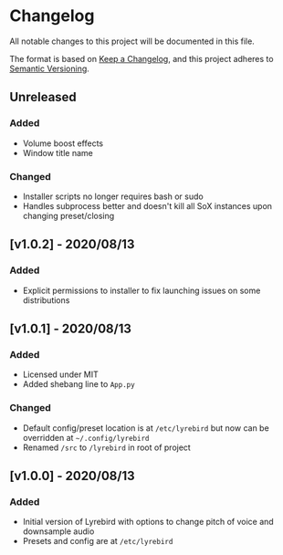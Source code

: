 # Changelog
All notable changes to this project will be documented in this file.

The format is based on [Keep a Changelog](https://keepachangelog.com/en/1.0.0/),
and this project adheres to [Semantic Versioning](https://semver.org/spec/v2.0.0.html).

## Unreleased

### Added

- Volume boost effects
- Window title name

### Changed

- Installer scripts no longer requires bash or sudo
- Handles subprocess better and doesn't kill all SoX instances upon changing preset/closing

## [v1.0.2] - 2020/08/13

### Added

- Explicit permissions to installer to fix launching issues on some distributions

## [v1.0.1] - 2020/08/13

### Added

- Licensed under MIT
- Added shebang line to `App.py`

### Changed

- Default config/preset location is at `/etc/lyrebird` but now can be overridden at `~/.config/lyrebird`
- Renamed `/src` to `/lyrebird` in root of project

## [v1.0.0] - 2020/08/13

### Added

- Initial version of Lyrebird with options to change pitch of voice and downsample audio
- Presets and config are at `/etc/lyrebird`